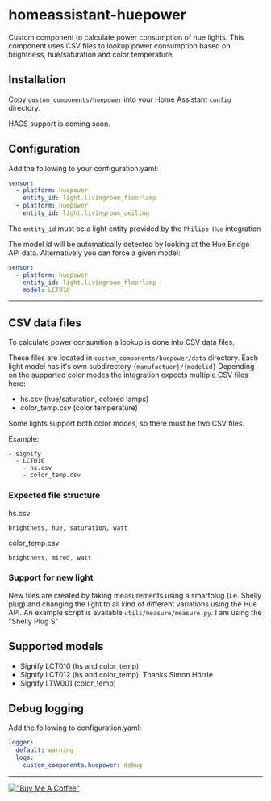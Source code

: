 # homeassistant-huepower
Custom component to calculate power consumption of hue lights.
This component uses CSV files to lookup power consumption based on brightness, hue/saturation and color temperature. 

## Installation

Copy `custom_components/huepower` into your Home Assistant `config` directory.

HACS support is coming soon.

## Configuration

Add the following to your configuration.yaml:

```yaml
sensor:
  - platform: huepower
    entity_id: light.livingroom_floorlamp
  - platform: huepower
    entity_id: light.livingroom_ceiling
```

The `entity_id` must be a light entity provided by the `Philips Hue` integration

The model id will be automatically detected by looking at the Hue Bridge API data.
Alternatively you can force a given model:

```yaml
sensor:
  - platform: huepower
    entity_id: light.livingroom_floorlamp
    model: LCT010
```

<hr>

## CSV data files

To calculate power consumtion a lookup is done into CSV data files.

These files are located in `custom_components/huepower/data` directory.
Each light model has it's own subdirectory `{manufactuer}/{modelid}`
Depending on the supported color modes the integration expects multiple CSV files here:
 - hs.csv (hue/saturation, colored lamps)
 - color_temp.csv (color temperature)

Some lights support both color modes, so there must be two CSV files.

Example:

```
- signify
  - LCT010
    - hs.csv
    - color_temp.csv
```

### Expected file structure

hs.csv:

```
brightness, hue, saturation, watt
```

color_temp.csv

```
brightness, mired, watt
```

### Support for new light

New files are created by taking measurements using a smartplug (i.e. Shelly plug) and changing the light to all kind of different variations using the Hue API.
An example script is available `utils/measure/measure.py`.
I am using the "Shelly Plug S"

## Supported models
- Signify LCT010 (hs and color_temp)
- Signify LCT012 (hs and color_temp). Thanks Simon Hörrle
- Signify LTW001 (color_temp)

## Debug logging

Add the following to configuration.yaml:

```yaml
logger:
  default: warning
  logs:
    custom_components.huepower: debug
```

<hr>

[!["Buy Me A Coffee"](https://www.buymeacoffee.com/assets/img/custom_images/orange_img.png)](https://www.buymeacoffee.com/bramski)
